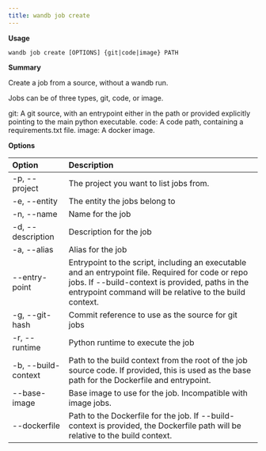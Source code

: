 ```yaml
---
title: wandb job create
---
```


**Usage**

`wandb job create [OPTIONS] {git|code|image} PATH`

**Summary**

Create a job from a source, without a wandb run.

Jobs can be of three types, git, code, or image.

git: A git source, with an entrypoint either in the path or provided
explicitly pointing to the main python executable. code: A code path,
containing a requirements.txt file. image: A docker image.


**Options**

| **Option** | **Description** |
| :--- | :--- |
| -p, --project | The project you want to list jobs from. |
| -e, --entity | The entity the jobs belong to |
| -n, --name | Name for the job |
| -d, --description | Description for the job |
| -a, --alias | Alias for the job |
| --entry-point | Entrypoint to the script, including an executable   and an entrypoint file. Required for code or repo jobs. If --build-context is provided, paths in the   entrypoint command will be relative to the build context. |
| -g, --git-hash | Commit reference to use as the source for git jobs |
| -r, --runtime | Python runtime to execute the job |
| -b, --build-context | Path to the build context from the root of the job   source code. If provided, this is used as the base path for the Dockerfile and entrypoint. |
| --base-image | Base image to use for the job. Incompatible with   image jobs. |
| --dockerfile | Path to the Dockerfile for the job. If --build-   context is provided, the Dockerfile path will be relative to the build context. |



